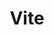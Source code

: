 ---
layout: home

title: Vite
titleTemplate: Next Generation Frontend Tooling

hero:
  name: Vite
  text: Next Generation Frontend Tooling
  tagline: Get ready for a development environment that can finally catch up with you.
  image:
    src: /image/logo.png
    alt: Vite
  actions:
    - theme: brand
      text: Get Started
      link: /guide/
    - theme: alt
      text: Why Vite?
      link: /guide/why
    - theme: alt
      text: View on GitHub
      link: https://github.com/vitejs/vite

features:
  - icon: 💡
    title: Instant Server Start
    details: On demand file serving over native ESM, no bundling required!
  - icon: ⚡️
    title: Lightning Fast HMR
    details: Hot Module Replacement (HMR) that stays fast regardless of app size.
  - icon: 🛠️
    title: Rich Features
    details: Out-of-the-box support for TypeScript, JSX, CSS and more.
  - icon: 📦
    title: Optimized Build
    details: Pre-configured Rollup build with multi-page and library mode support.
  - icon: 🔩
    title: Universal Plugins
    details: Rollup-superset plugin interface shared between dev and build.
  - icon: 🔑
    title: Fully Typed APIs
    details: Flexible programmatic APIs with full TypeScript typing.
---